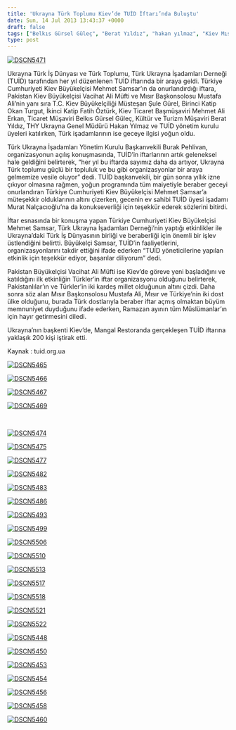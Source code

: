 ```yaml
---
title: 'Ukrayna Türk Toplumu Kiev’de TUİD İftarı’nda Buluştu'
date: Sun, 14 Jul 2013 13:43:37 +0000
draft: false
tags: ["Belkıs Gürsel Güleç", "Berat Yıldız", "hakan yılmaz", "Kiev Mısır Konsolosu", "Kiev Pakistan Büyükelçsii", "Mehmet Ali Erkan", "Mehmet Samsar", "Mustafa Ali", "Okan Turgut", "Şule Gürel", "Şule Gürsel", "TUİD", "TUİD (Türk Ukrayna İşadamları Derneği)", "TUİD iftar", "Türk Ukrayna İşadamları Derneği", "Ukrayan Türk Toplumu", "Ukrayna İftar", "Ukrayna Türk İş Dünyası", "Vacihat Ali Müfti"]
type: post
---
```


[![DSCN5471](http://burakpehlivan.org/wp-content/uploads/2013/07/DSCN5471.jpg)](http://burakpehlivan.org/1562/ukrayna-turk-toplumu-kievde-tuid-iftarinda-bulustu/dscn5471/)

Ukrayna Türk İş Dünyası ve Türk Toplumu, Türk Ukrayna İşadamları Derneği (TUİD) tarafından her yıl düzenlenen TUİD iftarında bir araya geldi. Türkiye Cumhuriyeti Kiev Büyükelçisi Mehmet Samsar’ın da onurlandırdığı iftara, Pakistan Kiev Büyükelçisi Vacihat Ali Müfti ve Mısır Başkonsolosu Mustafa Ali’nin yanı sıra T.C. Kiev Büyükelçiliği Müsteşarı Şule Gürel, Birinci Katip Okan Turgut, İkinci Katip Fatih Öztürk, Kiev Ticaret Başmüşaviri Mehmet Ali Erkan, Ticaret Müşaviri Belkıs Gürsel Güleç, Kültür ve Turizm Müşaviri Berat Yıldız, THY Ukrayna Genel Müdürü Hakan Yılmaz ve TUİD yönetim kurulu üyeleri katılırken, Türk işadamlarının ise geceye ilgisi yoğun oldu.

Türk Ukrayna İşadamları Yönetim Kurulu Başkanvekili Burak Pehlivan, organizasyonun açılış konuşmasında, TUİD’in iftarlarının artık geleneksel hale geldiğini belirterek, “her yıl bu iftarda sayımız daha da artıyor, Ukrayna Türk toplumu güçlü bir topluluk ve bu gibi organizasyonlar bir araya gelmemize vesile oluyor” dedi. TUİD başkanvekili, bir gün sonra yıllık izne çıkıyor olmasına rağmen, yoğun programında tüm maiyetiyle beraber geceyi onurlandıran Türkiye Cumhuriyeti Kiev Büyükelçisi Mehmet Samsar’a müteşekkir olduklarının altını çizerken, gecenin ev sahibi TUİD üyesi işadamı Murat Nalçacıoğlu’na da konukseverliği için teşekkür ederek sözlerini bitirdi.

İftar esnasında bir konuşma yapan Türkiye Cumhuriyeti Kiev Büyükelçisi Mehmet Samsar, Türk Ukrayna İşadamları Derneği’nin yaptığı etkinlikler ile Ukrayna’daki Türk İş Dünyasının birliği ve beraberliği için önemli bir işlev üstlendiğini belirtti. Büyükelçi Samsar, TUİD’in faaliyetlerini, organizasyonlarını takdir ettiğini ifade ederken “TUİD yöneticilerine yapılan etkinlik için teşekkür ediyor, başarılar diliyorum” dedi.

Pakistan Büyükelçisi Vacihat Ali Müfti ise Kiev’de göreve yeni başladığını ve katıldığını ilk etkinliğin Türkler’in iftar organizasyonu olduğunu belirterek, Pakistanlılar’ın ve Türkler’in iki kardeş millet olduğunun altını çizdi.
Daha sonra söz alan Mısır Başkonsolosu Mustafa Ali, Mısır ve Türkiye’nin iki dost ülke olduğunu, burada Türk dostlarıyla beraber iftar açmış olmaktan büyüm memnuniyet duyduğunu ifade ederken, Ramazan ayının tüm Müslümanlar’ın için hayır getirmesini diledi.

Ukrayna’nın başkenti Kiev’de, Mangal Restoranda gerçekleşen TUİD iftarına yaklaşık 200 kişi iştirak etti.

Kaynak : tuid.org.ua

[![DSCN5465](http://burakpehlivan.org/wp-content/uploads/2013/07/DSCN5465.jpg)](http://burakpehlivan.org/1562/ukrayna-turk-toplumu-kievde-tuid-iftarinda-bulustu/dscn5465/)

[![DSCN5466](http://burakpehlivan.org/wp-content/uploads/2013/07/DSCN5466.jpg)](http://burakpehlivan.org/1562/ukrayna-turk-toplumu-kievde-tuid-iftarinda-bulustu/dscn5466/)

[![DSCN5467](http://burakpehlivan.org/wp-content/uploads/2013/07/DSCN5467.jpg)](http://burakpehlivan.org/1562/ukrayna-turk-toplumu-kievde-tuid-iftarinda-bulustu/dscn5467/)

[![DSCN5469](http://burakpehlivan.org/wp-content/uploads/2013/07/DSCN5469.jpg)](http://burakpehlivan.org/1562/ukrayna-turk-toplumu-kievde-tuid-iftarinda-bulustu/dscn5469/)

 

[![DSCN5474](http://burakpehlivan.org/wp-content/uploads/2013/07/DSCN5474.jpg)](http://burakpehlivan.org/1562/ukrayna-turk-toplumu-kievde-tuid-iftarinda-bulustu/dscn5474/)

[![DSCN5475](http://burakpehlivan.org/wp-content/uploads/2013/07/DSCN5475.jpg)](http://burakpehlivan.org/1562/ukrayna-turk-toplumu-kievde-tuid-iftarinda-bulustu/dscn5475/)

[![DSCN5477](http://burakpehlivan.org/wp-content/uploads/2013/07/DSCN5477.jpg)](http://burakpehlivan.org/1562/ukrayna-turk-toplumu-kievde-tuid-iftarinda-bulustu/dscn5477/)

[![DSCN5482](http://burakpehlivan.org/wp-content/uploads/2013/07/DSCN5482.jpg)](http://burakpehlivan.org/1562/ukrayna-turk-toplumu-kievde-tuid-iftarinda-bulustu/dscn5482/)

[![DSCN5483](http://burakpehlivan.org/wp-content/uploads/2013/07/DSCN5483.jpg)](http://burakpehlivan.org/1562/ukrayna-turk-toplumu-kievde-tuid-iftarinda-bulustu/dscn5483/)

[![DSCN5486](http://burakpehlivan.org/wp-content/uploads/2013/07/DSCN5486.jpg)](http://burakpehlivan.org/1562/ukrayna-turk-toplumu-kievde-tuid-iftarinda-bulustu/dscn5486/)

[![DSCN5493](http://burakpehlivan.org/wp-content/uploads/2013/07/DSCN5493.jpg)](http://burakpehlivan.org/1562/ukrayna-turk-toplumu-kievde-tuid-iftarinda-bulustu/dscn5493/)

[![DSCN5499](http://burakpehlivan.org/wp-content/uploads/2013/07/DSCN5499.jpg)](http://burakpehlivan.org/1562/ukrayna-turk-toplumu-kievde-tuid-iftarinda-bulustu/dscn5499/)

[![DSCN5506](http://burakpehlivan.org/wp-content/uploads/2013/07/DSCN5506.jpg)](http://burakpehlivan.org/1562/ukrayna-turk-toplumu-kievde-tuid-iftarinda-bulustu/dscn5506/)

[![DSCN5510](http://burakpehlivan.org/wp-content/uploads/2013/07/DSCN5510.jpg)](http://burakpehlivan.org/1562/ukrayna-turk-toplumu-kievde-tuid-iftarinda-bulustu/dscn5510/)

[![DSCN5513](http://burakpehlivan.org/wp-content/uploads/2013/07/DSCN5513.jpg)](http://burakpehlivan.org/1562/ukrayna-turk-toplumu-kievde-tuid-iftarinda-bulustu/dscn5513/)

[![DSCN5517](http://burakpehlivan.org/wp-content/uploads/2013/07/DSCN5517.jpg)](http://burakpehlivan.org/1562/ukrayna-turk-toplumu-kievde-tuid-iftarinda-bulustu/dscn5517/)

[![DSCN5518](http://burakpehlivan.org/wp-content/uploads/2013/07/DSCN5518.jpg)](http://burakpehlivan.org/1562/ukrayna-turk-toplumu-kievde-tuid-iftarinda-bulustu/dscn5518/)

[![DSCN5521](http://burakpehlivan.org/wp-content/uploads/2013/07/DSCN5521.jpg)](http://burakpehlivan.org/1562/ukrayna-turk-toplumu-kievde-tuid-iftarinda-bulustu/dscn5521/)

[![DSCN5522](http://burakpehlivan.org/wp-content/uploads/2013/07/DSCN5522.jpg)](http://burakpehlivan.org/1562/ukrayna-turk-toplumu-kievde-tuid-iftarinda-bulustu/dscn5522/)

[![DSCN5448](http://burakpehlivan.org/wp-content/uploads/2013/07/DSCN5448.jpg)](http://burakpehlivan.org/1562/ukrayna-turk-toplumu-kievde-tuid-iftarinda-bulustu/dscn5448/)

[![DSCN5450](http://burakpehlivan.org/wp-content/uploads/2013/07/DSCN5450.jpg)](http://burakpehlivan.org/1562/ukrayna-turk-toplumu-kievde-tuid-iftarinda-bulustu/dscn5450/)

[![DSCN5453](http://burakpehlivan.org/wp-content/uploads/2013/07/DSCN5453.jpg)](http://burakpehlivan.org/1562/ukrayna-turk-toplumu-kievde-tuid-iftarinda-bulustu/dscn5453/)

[![DSCN5454](http://burakpehlivan.org/wp-content/uploads/2013/07/DSCN5454.jpg)](http://burakpehlivan.org/1562/ukrayna-turk-toplumu-kievde-tuid-iftarinda-bulustu/dscn5454/)

[![DSCN5456](http://burakpehlivan.org/wp-content/uploads/2013/07/DSCN5456.jpg)](http://burakpehlivan.org/1562/ukrayna-turk-toplumu-kievde-tuid-iftarinda-bulustu/dscn5456/)

[![DSCN5458](http://burakpehlivan.org/wp-content/uploads/2013/07/DSCN5458.jpg)](http://burakpehlivan.org/1562/ukrayna-turk-toplumu-kievde-tuid-iftarinda-bulustu/dscn5458/)

[![DSCN5460](http://burakpehlivan.org/wp-content/uploads/2013/07/DSCN5460.jpg)](http://burakpehlivan.org/1562/ukrayna-turk-toplumu-kievde-tuid-iftarinda-bulustu/dscn5460/)